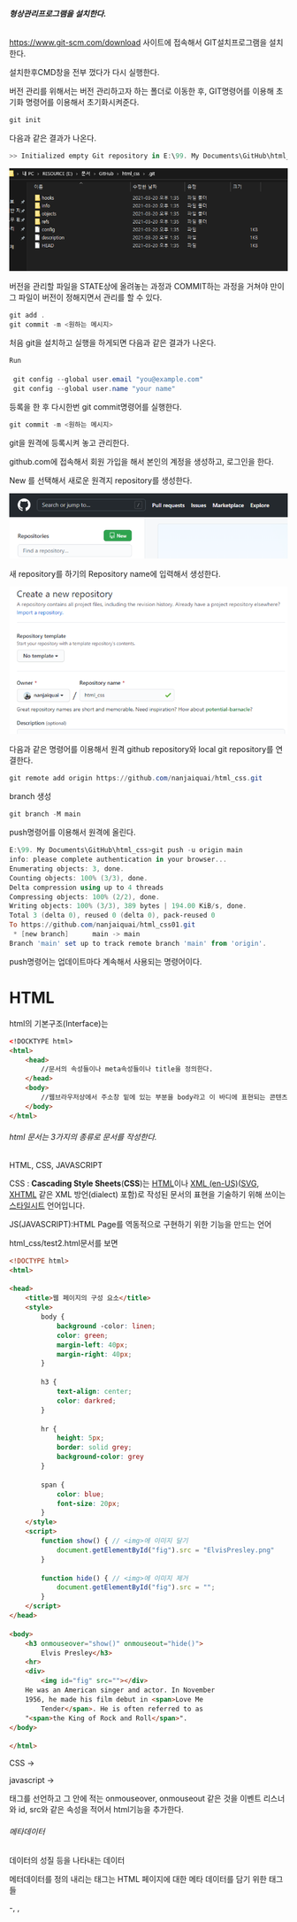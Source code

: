 ###### **형상관리프로그램을 설치한다.**

https://www.git-scm.com/download 사이트에 접속해서 GIT설치프로그램을 설치한다.

설치한후CMD창을 전부 껐다가 다시 실행한다.

버전 관리를 위해서는 버전 관리하고자 하는 폴더로 이동한 후, GIT명령어를 이용해 초기화 명령어를 이용해서 초기화시켜준다.

```powershell
git init
```

다음과 같은 결과가 나온다.

```powershell
>> Initialized empty Git repository in E:\99. My Documents\GitHub\html_css/.git/
```

![git 초기화 결과 화면](https://github.com/nanjaiquai/html_css01/blob/main/image/git%20init.PNG?raw=true)

버전을 관리할 파일을 STATE상에 올려놓는 과정과 COMMIT하는 과정을 거쳐야 만이 그 파일이 버전이 정해지면서 관리를 할 수 있다.

```powershell
git add .
git commit -m <원하는 메시지>
```

처음 git을 설치하고 실행을 하게되면 다음과 같은 결과가 나온다.

```powershell
Run

 git config --global user.email "you@example.com"
 git config --global user.name "your name"
```

등록을 한 후 다시한번 git commit명령어를 실행한다.

```powershell
git commit -m <원하는 메시지>
```



git을 원격에 등록시켜 놓고 관리한다.

github.com에 접속해서 회원 가입을 해서 본인의 계정을 생성하고, 로그인을 한다.

New 를 선택해서 새로운 원격지 repository를 생성한다.

![새 저장소 만들기 선택](https://github.com/nanjaiquai/html_css01/blob/main/image/git%20new%20repository.PNG?raw=true)



새 repository를 하기의 Repository name에 입력해서 생성한다.

![새 저장소 만들기](https://github.com/nanjaiquai/html_css01/blob/main/image/Create%20New%20Repository.PNG?raw=true)

다음과 같은 명령어를 이용해서 원격 github repository와 local git repository를 연결한다.

```powershell
git remote add origin https://github.com/nanjaiquai/html_css.git
```

branch 생성

```powershell
git branch -M main
```

push명령어를 이용해서 원격에 올린다.

```powershell
E:\99. My Documents\GitHub\html_css>git push -u origin main
info: please complete authentication in your browser...
Enumerating objects: 3, done.
Counting objects: 100% (3/3), done.
Delta compression using up to 4 threads
Compressing objects: 100% (2/2), done.
Writing objects: 100% (3/3), 389 bytes | 194.00 KiB/s, done.
Total 3 (delta 0), reused 0 (delta 0), pack-reused 0
To https://github.com/nanjaiquai/html_css01.git
 * [new branch]      main -> main
Branch 'main' set up to track remote branch 'main' from 'origin'.
```

push명령어는 업데이트마다 계속해서 사용되는 명령어이다.



# HTML

html의 기본구조(Interface)는

```html
<!DOCKTYPE html>
<html>
    <head>
        //문서의 속성들이나 meta속성들이나 title을 정의한다.
    </head>
    <body>
        //웹브라우저상에서 주소창 밑에 있는 부분을 body라고 이 바디에 표현되는 콘텐츠 또는 기능들을 정의한다.
    </body>
</html>
```



###### html 문서는 3가지의 종류로 문서를 작성한다.

HTML, CSS, JAVASCRIPT

CSS : **Cascading Style Sheets**(**CSS**)는 [HTML](https://developer.mozilla.org/ko/docs/Web/HTML)이나 [XML (en-US)](https://developer.mozilla.org/en-US/docs/Web/XML)([SVG](https://developer.mozilla.org/ko/docs/Web/SVG), [XHTML](https://developer.mozilla.org/ko/docs/Glossary/XHTML) 같은 XML 방언(dialect) 포함)로 작성된 문서의 표현을 기술하기 위해 쓰이는 [스타일시트](https://developer.mozilla.org/ko/docs/Web/API/StyleSheet) 언어입니다.

JS(JAVASCRIPT):HTML Page를 역동적으로 구현하기 위한 기능을 만드는 언어



html_css/test2.html문서를 보면

```html
<!DOCTYPE html>
<html>

<head>
    <title>웹 페이지의 구성 요소</title>
    <style>
        body {
            background -color: linen;
            color: green;
            margin-left: 40px;
            margin-right: 40px;
        }

        h3 {
            text-align: center;
            color: darkred;
        }

        hr {
            height: 5px;
            border: solid grey;
            background-color: grey
        }

        span {
            color: blue;
            font-size: 20px;
        }
    </style>
    <script>
        function show() { // <img>에 이미지 달기
            document.getElementById("fig").src = "ElvisPresley.png"
        }

        function hide() { // <img>에 이미지 제거
            document.getElementById("fig").src = "";
        }
    </script>
</head>

<body>
    <h3 onmouseover="show()" onmouseout="hide()">
        Elvis Presley</h3>
    <hr>
    <div>
        <img id="fig" src=""></div>
    He was an American singer and actor. In November
    1956, he made his film debut in <span>Love Me
        Tender</span>. He is often referred to as
    "<span>the King of Rock and Roll</span>".
</body>

</html>
```

CSS -> <style> 내용 </style>

javascript -> <style> 내용 </style>

태그를 선언하고 그 안에 적는 onmouseover, onmouseout 같은 것을 이벤트 리스너와 id, src와 같은 속성을 적어서 html기능을 추가한다.



###### 메타데이터

데이터의 성질 등을 나타내는 데이터

메터데이터를 정의 내리는 태그는 HTML 페이지에 대한 메타 데이터를 담기 위한 태그들

-<base>, <link>,<script>,<style>,<title>,<meta>

head 태그 안에 위의 태그를 사용한다.

단, script태그는 body태그 안에도 사용할 수 있다.

```
<meta> 태그는 다양한 메타 데이터 표현
– 웹 페이지의 저작자, 문자 인코딩 방식, 내용 등
➢ 웹 페이지의 저작자가 “황기태”임을 표기하는 사례
▪ <meta name="author" content="황기태">
➢ 웹 페이지의 내용 설명
▪ <meta name="description" content="입학 요령에 대한 자세한 사항">
➢ 웹 페이지의 키워드(검색 엔진에 의해 검색되게 하기 위함)
▪ <meta name="keywords" content="컴퓨터, 소프트웨어, 스마트폰">
➢ charset 속성으로 웹 페이지에 사용하는 문자 코드 지정
▪ <meta charset=“UTF-8”>

```

###### img태그

<img>태그의 src 속성에 이미지 파일의 주소 지정

- src에 지정할 수 있는 이미지 종류
  - BMP, GIF, PNG, JPG(JPEG), animated-GIF

![image-20210322210318879](https://user-images.githubusercontent.com/32979365/111987285-613e8b00-8b52-11eb-94c0-c4cd00064ac6.png)

